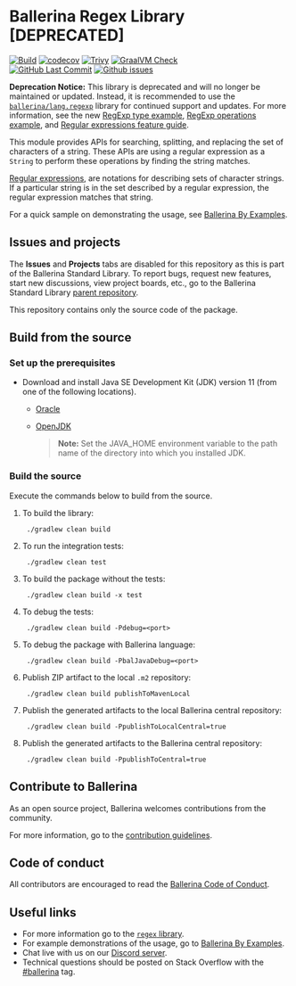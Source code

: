 Ballerina Regex Library [DEPRECATED]
==============================

  [![Build](https://github.com/ballerina-platform/module-ballerina-regex/actions/workflows/build-timestamped-master.yml/badge.svg)](https://github.com/ballerina-platform/module-ballerina-regex/actions/workflows/build-timestamped-master.yml)
  [![codecov](https://codecov.io/gh/ballerina-platform/module-ballerina-regex/branch/main/graph/badge.svg)](https://codecov.io/gh/ballerina-platform/module-ballerina-regex)
  [![Trivy](https://github.com/ballerina-platform/module-ballerina-regex/actions/workflows/trivy-scan.yml/badge.svg)](https://github.com/ballerina-platform/module-ballerina-regex/actions/workflows/trivy-scan.yml)
  [![GraalVM Check](https://github.com/ballerina-platform/module-ballerina-regex/actions/workflows/build-with-bal-test-native.yml/badge.svg)](https://github.com/ballerina-platform/module-ballerina-regex/actions/workflows/build-with-bal-test-native.yml)  
  [![GitHub Last Commit](https://img.shields.io/github/last-commit/ballerina-platform/module-ballerina-regex.svg)](https://github.com/ballerina-platform/module-ballerina-regex/commits/main)
  [![Github issues](https://img.shields.io/github/issues/ballerina-platform/ballerina-standard-library/module/regex.svg?label=Open%20Issues)](https://github.com/ballerina-platform/ballerina-standard-library/labels/module%2Fregex)

**Deprecation Notice:** This library is deprecated and will no longer be maintained or updated. Instead, it is recommended to use the [`ballerina/lang.regexp`](https://lib.ballerina.io/ballerina/lang.regexp/latest) library for continued support and updates. For more information, see the new [RegExp type example](https://ballerina.io/by-example/regexp-type), [RegExp operations example](https://ballerina.io/by-example/regexp-operations), and [Regular expressions feature guide](https://ballerina.io/learn/distinctive-language-features/advanced-general-purpose-language-features/#regular-expressions).

This module provides APIs for searching, splitting, and replacing the set of characters of a string. These APIs are using a
regular expression as a `String` to perform these operations by finding the string matches.

[Regular expressions](https://en.wikipedia.org/wiki/Regular_expression), are notations for describing sets of
character strings. If a particular string is in the set described by a regular expression, the regular expression matches that string.

For a quick sample on demonstrating the usage, see [Ballerina By Examples](https://ballerina.io/learn/by-example/).

## Issues and projects

The **Issues** and **Projects** tabs are disabled for this repository as this is part of the Ballerina Standard Library. To report bugs, request new features, start new discussions, view project boards, etc., go to the Ballerina Standard Library [parent repository](https://github.com/ballerina-platform/ballerina-standard-library). 

This repository contains only the source code of the package.

## Build from the source

### Set up the prerequisites

* Download and install Java SE Development Kit (JDK) version 11 (from one of the following locations).

   * [Oracle](https://www.oracle.com/java/technologies/javase-jdk11-downloads.html)
   
   * [OpenJDK](https://adoptium.net/)
   
        > **Note:** Set the JAVA_HOME environment variable to the path name of the directory into which you installed JDK.

### Build the source

Execute the commands below to build from the source.

1. To build the library:

        ./gradlew clean build

2. To run the integration tests:

        ./gradlew clean test

3. To build the package without the tests:

        ./gradlew clean build -x test

4. To debug the tests:

        ./gradlew clean build -Pdebug=<port>
        
5. To debug the package with Ballerina language:
   
        ./gradlew clean build -PbalJavaDebug=<port>

6. Publish ZIP artifact to the local `.m2` repository:

        ./gradlew clean build publishToMavenLocal

7. Publish the generated artifacts to the local Ballerina central repository:
   
        ./gradlew clean build -PpublishToLocalCentral=true

8. Publish the generated artifacts to the Ballerina central repository:

        ./gradlew clean build -PpublishToCentral=true
        
## Contribute to Ballerina

As an open source project, Ballerina welcomes contributions from the community. 

For more information, go to the [contribution guidelines](https://github.com/ballerina-platform/ballerina-lang/blob/master/CONTRIBUTING.md).

## Code of conduct

All contributors are encouraged to read the [Ballerina Code of Conduct](https://ballerina.io/code-of-conduct).

## Useful links

* For more information go to the [`regex` library](https://lib.ballerina.io/ballerina/regex/latest).
* For example demonstrations of the usage, go to [Ballerina By Examples](https://ballerina.io/learn/by-example/).
* Chat live with us on our [Discord server](https://discord.gg/ballerinalang).
* Technical questions should be posted on Stack Overflow with the [#ballerina](https://stackoverflow.com/questions/tagged/ballerina) tag.
